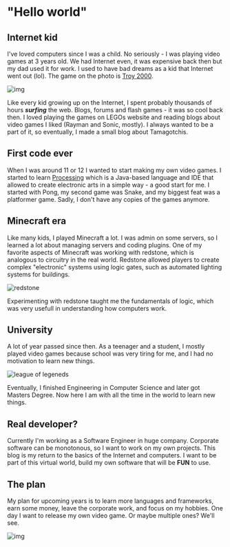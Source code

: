 # "Hello world"

## Internet kid
I've loved computers since I was a child. No seriously - I was playing video games at 3 years old. We had Internet even, it was expensive back then but my dad used it for work. I used to have bad dreams as a kid that Internet went out (lol). The game on the photo is [Troy 2000](https://www.saitogames.com/troy2000/).

![img](http://localhost:8080/files/articles/hello-world/me2.png)

Like every kid growing up on the Internet, I spent probably thousands of hours ***surfing*** the web. Blogs, forums and flash games - it was so cool back then. I loved playing the games on LEGOs website and reading blogs about video games I liked (Rayman and Sonic, mostly). I always wanted to be a part of it, so eventually, I made a small blog about Tamagotchis.

## First code ever
When I was around 11 or 12 I wanted to start making my own video games. I started to learn [Processing](https://processing.org/) which is a Java-based language and IDE that allowed to create electronic arts in a simple way - a good start for me. I started with Pong, my second game was Snake, and my biggest feat was a platformer game. Sadly, I don't have any copies of the games anymore.

## Minecraft era
Like many kids, I played Minecraft a lot. I was admin on some servers, so I learned a lot about managing servers and coding plugins. One of my favorite aspects of Minecraft was working with redstone, which is analogous to circuitry in the real world. Redstone allowed players to create complex "electronic" systems using logic gates, such as automated lighting systems for buildings.

![redstone](https://i.redd.it/7xr9outg17z41.jpg)

Experimenting with redstone taught me the fundamentals of logic, which was very usefull in understanding how computers work.

## University
A lot of year passed since then. As a teenager and a student, I mostly played video games because school was very tiring for me, and I had no motivation to learn new things.

![league of legeneds](https://pm1.aminoapps.com/5757/7c90392b8c59ecb0ca3b8ba296110f966ec362ae_hq.jpg)

Eventually, I finished Engineering in Computer Science and later got Masters Degree. Now here I am with all the time in the world to learn new things.

## Real developer?

Currently I'm working as a Software Engineer in huge company. Corporate software can be monotonous, so I want to work on my own projects. This blog is my return to the basics of the Internet and computers. I want to be part of this virtual world, build my own software that will be **FUN** to use.

## The plan
My plan for upcoming years is to learn more languages and frameworks, earn some money, leave the corporate work, and focus on my hobbies. One day I want to release my own video game. Or maybe multiple ones? We'll see.

![img](http://localhost:8080/files/articles/hello-world/nyancat.gif)